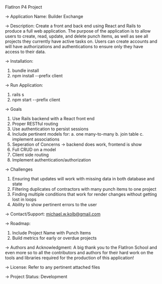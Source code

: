 FlatIron P4 Project 

-> Application Name: Builder Exchange

-> Description: Create a front and back end using React and Rails to produce a full web application.  The purpose of the application is to allow users to create, 
    read, update, and delete punch items, as well as see all projects they currently have active tasks on. Users can create accounts and will have authorizations and authentications to ensure only they have access to their data.

-> Installation:
  1. bundle install
  2. npm install --prefix client

-> Run Application:
  1. rails s
  2. npm start --prefix client

-> Goals
  1. Use Rails backend with a React front end
  2. Proper RESTful routing
  3. Use authentication to persist sessions
  4. Include pertinent models for:
    a. one many-to-many
    b. join table
    c. implement associations
  5. Seperation of Concerns -> backend does work, frontend is show
  6. Full CRUD on a model
  7. Client side routing
  8. Implement authentication/authorization

-> Challenges
  1. Ensuring that updates will work with missing data in both database and state
  2. Filtering duplicates of contractors with many punch items to one project
  3. Finding multiple conditions that work for render changes without getting lost in loops
  4. Ability to show pertinent errors to the user

-> Contact/Support: michael.w.kolb@gmail.com

-> Roadmap: 
  1. Include Project Name with Punch Items
  2. Build metrics for early or overdue projects

-> Authors and Acknowledgment: A big thank you to the FlatIron School and even more so to all the contributors and authors for their hard work on the tools and libraries required for the production of this application!

-> License: Refer to any pertinent attached files

-> Project Status: Development